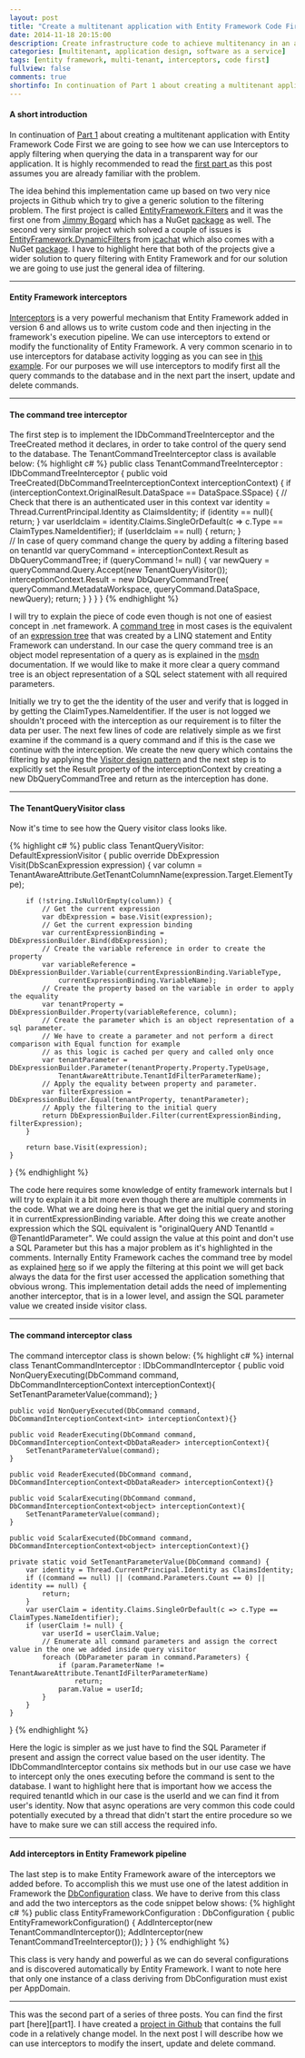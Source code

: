 ```yaml
---
layout: post
title: "Create a multitenant application with Entity Framework Code First - Part 2"
date: 2014-11-18 20:15:00
description: Create infrastructure code to achieve multitenancy in an application by using Entity Framework Code First
categories: [multitenant, application design, software as a service]
tags: [entity framework, multi-tenant, interceptors, code first]
fullview: false
comments: true
shortinfo: In continuation of Part 1 about creating a multitenant application with Entity Framework Code First we are going to see how we can use Interceptors to apply filtering when querying the data in a transparent way for our application.
---
```

#### A short introduction

In continuation of <a href="http://xabikos.com/multitenant/application%20design/software%20as%20a%20service/2014/11/17/create-a-multitenant-application-with-entity-framework-code-first---part-1.html"> Part 1</a> about creating a multitenant application with Entity Framework Code First we are going to see how we can use Interceptors to apply filtering when querying the data in a transparent way for our application. It is highly recommended to read the <a href="http://xabikos.com/multitenant/application%20design/software%20as%20a%20service/2014/11/17/create-a-multitenant-application-with-entity-framework-code-first---part-1.html">first part </a> as this post assumes you are already familiar with the problem.

The idea behind this implementation came up based on two very nice projects in Github which try to give a generic solution to the filtering problem. The first project is called [EntityFramework.Filters][effilters] and it was the first one from [Jimmy Bogard][effiltersauthor] which has a NuGet [package][effilterspackage] as well. The second very similar project which solved a couple of issues is [EntityFramework.DynamicFilters][efdynamicfilters] from [jcachat][efdynamicfiltersauthor] which also comes with a NuGet [package][efdynamicfilterspackage]. I have to highlight here that both of the projects give a wider solution to query filtering with Entity Framework and for our solution we are going to use just the general idea of filtering.

***

#### Entity Framework interceptors 

[Interceptors][interceptors] is a very powerful mechanism that Entity Framework added in version 6 and allows us to write custom code and then injecting in the framework's execution pipeline. We can use interceptors to extend or modify the functionality of Entity Framework. A very common scenario in to use interceptors for database activity logging as you can see in [this example][interceptors]. For our purposes we will use interceptors to modify first all the query commands to the database and in the next part the insert, update and delete commands.

***

#### The command tree interceptor

The first step is to implement the IDbCommandTreeInterceptor and the TreeCreated method it declares, in order to take control of the query send to the database. The TenantCommandTreeInterceptor class is available below:
{% highlight c# %}
public class TenantCommandTreeInterceptor : IDbCommandTreeInterceptor {
	public void TreeCreated(DbCommandTreeInterceptionContext interceptionContext) {
		if (interceptionContext.OriginalResult.DataSpace == DataSpace.SSpace) {
			// Check that there is an authenticated user in this context
			var identity = Thread.CurrentPrincipal.Identity as ClaimsIdentity;
			if (identity == null){
				return;
			}
			var userIdclaim = identity.Claims.SingleOrDefault(c => c.Type == ClaimTypes.NameIdentifier);
			if (userIdclaim == null) {
				return;
			}			
			// In case of query command change the query by adding a filtering based on tenantId 
			var queryCommand = interceptionContext.Result as DbQueryCommandTree;
			if (queryCommand != null) {
				var newQuery = queryCommand.Query.Accept(new TenantQueryVisitor());
				interceptionContext.Result = new DbQueryCommandTree(
					queryCommand.MetadataWorkspace,
					queryCommand.DataSpace,
					newQuery);
				return;
			}
		}
	}
}
{% endhighlight %}

I will try to explain the piece of code even though is not one of easiest concept in .net framework. A [command tree][commandtree] in most cases is the equivalent of an [expression tree][expressiontree] that was created by a LINQ statement and Entity Framework can understand. In our case the query command tree is an object model representation of a query as is explained in the [msdn][commandtree] documentation. If we would like to make it more clear a query command tree is an object representation of a SQL select statement with all required parameters.

Initially we try to get the the identity of the user and verify that is logged in by getting the ClaimTypes.NameIdentifier. If the user is not logged we shouldn't proceed with the interception as our requirement is to filter the data per user. The next few lines of code are relatively simple as we first examine if the command is a query command and if this is the case we continue with the interception. We create the new query which contains the filtering by applying the [Visitor design pattern][visitor] and the next step is to explicitly set the Result property of the interceptionContext by creating a new DbQueryCommandTree and return as the interception has done.

***

#### The TenantQueryVisitor class

Now it's time to see how the Query visitor class looks like.

{% highlight c# %}
public class TenantQueryVisitor: DefaultExpressionVisitor {
	public override DbExpression Visit(DbScanExpression expression) {
		var column = TenantAwareAttribute.GetTenantColumnName(expression.Target.ElementType);
		
		if (!string.IsNullOrEmpty(column)) {
			// Get the current expression
			var dbExpression = base.Visit(expression);
			// Get the current expression binding 
			var currentExpressionBinding = DbExpressionBuilder.Bind(dbExpression);
			// Create the variable reference in order to create the property
			var variableReference = DbExpressionBuilder.Variable(currentExpressionBinding.VariableType,
				currentExpressionBinding.VariableName);
			// Create the property based on the variable in order to apply the equality
			var tenantProperty = DbExpressionBuilder.Property(variableReference, column);
			// Create the parameter which is an object representation of a sql parameter.
			// We have to create a parameter and not perform a direct comparison with Equal function for example
			// as this logic is cached per query and called only once
			var tenantParameter = DbExpressionBuilder.Parameter(tenantProperty.Property.TypeUsage,
				TenantAwareAttribute.TenantIdFilterParameterName);
			// Apply the equality between property and parameter.
			var filterExpression = DbExpressionBuilder.Equal(tenantProperty, tenantParameter);
			// Apply the filtering to the initial query
			return DbExpressionBuilder.Filter(currentExpressionBinding, filterExpression);
		}

		return base.Visit(expression);
	}
}
{% endhighlight %}

The code here requires some knowledge of entity framework internals but I will try to explain it a bit more even though there are multiple comments in the code. What we are doing here is that we get the initial query and storing it in currentExpressionBinding variable. After doing this we create another expression which the SQL equivalent is "originalQuery AND TenantId = @TenantIdParameter". We could assign the value at this point and don't use a SQL Parameter but this has a major problem as it's highlighted in the comments. Internally Entity Framework caches the command tree by model as explained [here][cache] so if we apply the filtering at this point we will get back always the data for the first user accessed the application something that obvious wrong. This implementation detail adds the need of implementing another interceptor, that is in a lower level, and assign the SQL parameter value we created inside visitor class.

***

#### The command interceptor class

The command interceptor class is shown below:
{% highlight c# %}
internal class TenantCommandInterceptor : IDbCommandInterceptor {
	public void NonQueryExecuting(DbCommand command, DbCommandInterceptionContext<int> interceptionContext){
		SetTenantParameterValue(command);
	}

	public void NonQueryExecuted(DbCommand command, DbCommandInterceptionContext<int> interceptionContext){}

	public void ReaderExecuting(DbCommand command, DbCommandInterceptionContext<DbDataReader> interceptionContext){
		SetTenantParameterValue(command);
	}

	public void ReaderExecuted(DbCommand command, DbCommandInterceptionContext<DbDataReader> interceptionContext){}

	public void ScalarExecuting(DbCommand command, DbCommandInterceptionContext<object> interceptionContext){
		SetTenantParameterValue(command);
	}

	public void ScalarExecuted(DbCommand command, DbCommandInterceptionContext<object> interceptionContext){}

	private static void SetTenantParameterValue(DbCommand command) {
		var identity = Thread.CurrentPrincipal.Identity as ClaimsIdentity;
		if ((command == null) || (command.Parameters.Count == 0) || identity == null) {
			return;
		}
		var userClaim = identity.Claims.SingleOrDefault(c => c.Type == ClaimTypes.NameIdentifier);
		if (userClaim != null) {
			var userId = userClaim.Value;
			// Enumerate all command parameters and assign the correct value in the one we added inside query visitor
			foreach (DbParameter param in command.Parameters) {
				if (param.ParameterName != TenantAwareAttribute.TenantIdFilterParameterName)
					return;
				param.Value = userId;
			}
		}
	}
}
{% endhighlight %}

Here the logic is simpler as we just have to find the SQL Parameter if present and assign the correct value based on the user identity. The IDbCommandInterceptor contains six methods but in our use case we have to intercept only the ones executing before the command is sent to the database. I want to highlight here that is important how we access the required tenantId which in our case is the userId and we can find it from user's identity. Now that async operations are very common this code could potentially executed by a thread that didn't start the entire procedure so we have to make sure we can still access the required info.

***

#### Add interceptors in Entity Framework pipeline

The last step is to make Entity Framework aware of the interceptors we added before. To accomplish this we must use one of the latest addition in Framework the [DbConfiguration][dbconfiguration] class. We have to derive from this class and add the two interceptors as the code snippet below shows:
{% highlight c# %}
public class EntityFrameworkConfiguration : DbConfiguration {
	public EntityFrameworkConfiguration() {
		AddInterceptor(new TenantCommandInterceptor());
		AddInterceptor(new TenantCommandTreeInterceptor());
	}
}
{% endhighlight %}

This class is very handy and powerful as we can do several configurations and is discovered automatically by Entity Framework. I want to note here that only one instance of a class deriving from DbConfiguration must exist per AppDomain.


***

This was the second part of a series of three posts. You can find the first part [here][part1]. I have created a [project in Github][github] that contains the full code in a relatively change model. In the next post I will describe how we can use interceptors to modify the insert, update and delete command.

[effilters]: https://github.com/jbogard/EntityFramework.Filters/
[effiltersauthor]: http://lostechies.com/jimmybogard/
[effilterspackage]: https://www.nuget.org/packages/EntityFramework.Filters/
[efdynamicfilters]: https://github.com/jcachat/EntityFramework.DynamicFilters/
[efdynamicfiltersauthor]: https://github.com/jcachat/
[efdynamicfilterspackage]: https://www.nuget.org/packages/EntityFramework.DynamicFilters/
[interceptors]: http://msdn.microsoft.com/en-us/data/dn469464.aspx#BuildingBlocks/
[commandtree]: http://msdn.microsoft.com/en-us/library/vstudio/ee789837(v=vs.100).aspx/
[expressiontree]: http://msdn.microsoft.com/en-us/library/bb397951.aspx/
[visitor]: http://en.wikipedia.org/wiki/Visitor_pattern/ 
[cache]: https://entityframework.codeplex.com/SourceControl/latest#src/EntityFramework/Infrastructure/Interception/IDbCommandTreeInterceptor.cs
[dbconfiguration]: http://msdn.microsoft.com/en-us/data/jj680699.aspx/
[github]: https://github.com/xabikos/EfMultitenant/